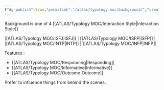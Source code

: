 ```yaml
---
{"dg-publish":true,"permalink":"/atlas/typology-moc/background/","created":"","updated":""}
---
```



Background is one of 4 [[ATLAS/Typology MOC/Interaction Style\|Interaction Style]]

[[ATLAS/Typology MOC/ISFJ\|ISFJ]] | [[ATLAS/Typology MOC/ISFP\|ISFP]] | [[ATLAS/Typology MOC/INTP\|INTP]] | [[ATLAS/Typology MOC/INFP\|INFP]]

Features : 
- [[ATLAS/Typology MOC/Responding\|Responding]]
- [[ATLAS/Typology MOC/Informative\|Informative]]
- [[ATLAS/Typology MOC/Outcome\|Outcome]]

Prefer to influence things from behind the scenes. 